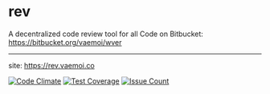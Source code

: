 
# rev
A decentralized code review tool for all
Code on Bitbucket: https://bitbucket.org/vaemoi/wver

---

site: https://rev.vaemoi.co

[![Code Climate](https://codeclimate.com/repos/57e5f6ac3bd8b40050001e84/badges/2bf81c4cb6560532fd54/gpa.svg)](https://codeclimate.com/repos/57e5f6ac3bd8b40050001e84/feed) [![Test Coverage](https://codeclimate.com/repos/57e5f6ac3bd8b40050001e84/badges/2bf81c4cb6560532fd54/coverage.svg)](https://codeclimate.com/repos/57e5f6ac3bd8b40050001e84/coverage) [![Issue Count](https://codeclimate.com/repos/57e5f6ac3bd8b40050001e84/badges/2bf81c4cb6560532fd54/issue_count.svg)](https://codeclimate.com/repos/57e5f6ac3bd8b40050001e84/feed) 
